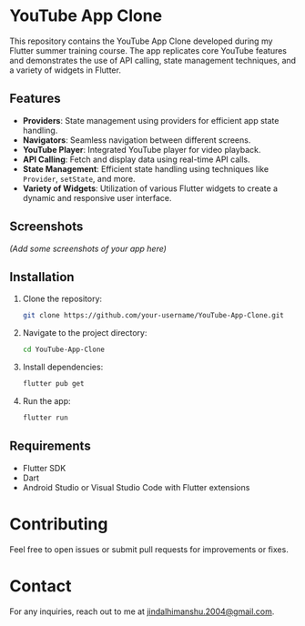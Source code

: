 # YouTube App Clone

This repository contains the YouTube App Clone developed during my Flutter summer training course. The app replicates core YouTube features and demonstrates the use of API calling, state management techniques, and a variety of widgets in Flutter.

## Features

- **Providers**: State management using providers for efficient app state handling.
- **Navigators**: Seamless navigation between different screens.
- **YouTube Player**: Integrated YouTube player for video playback.
- **API Calling**: Fetch and display data using real-time API calls.
- **State Management**: Efficient state handling using techniques like `Provider`, `setState`, and more.
- **Variety of Widgets**: Utilization of various Flutter widgets to create a dynamic and responsive user interface.

## Screenshots

_(Add some screenshots of your app here)_

## Installation

1. Clone the repository:
   ```bash
   git clone https://github.com/your-username/YouTube-App-Clone.git
2. Navigate to the project directory:
   ```bash
   cd YouTube-App-Clone
3. Install dependencies:
   ```bash
   flutter pub get
4. Run the app:
   ```bash
   flutter run

## Requirements

- Flutter SDK
- Dart
- Android Studio or Visual Studio Code with Flutter extensions

# Contributing

Feel free to open issues or submit pull requests for improvements or fixes.

# Contact

For any inquiries, reach out to me at jindalhimanshu.2004@gmail.com.
